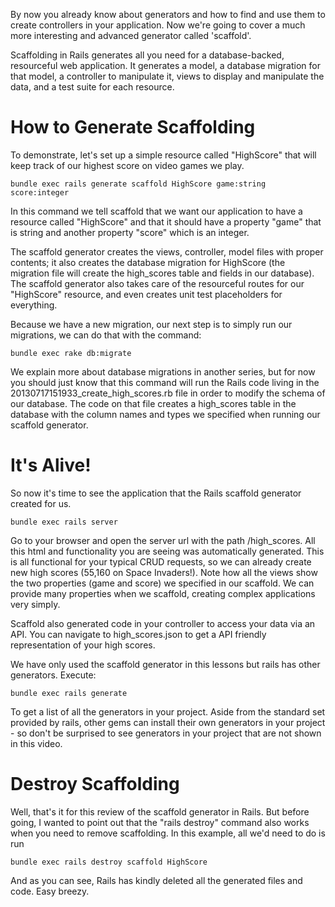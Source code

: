 By now you already know about generators and how to find and use them to create controllers in your application. Now we're going to cover a much more interesting and advanced generator called 'scaffold'.

Scaffolding in Rails generates all you need for a database-backed, resourceful web application. It generates a model, a database migration for that model, a controller to manipulate it, views to display and manipulate the data, and a test suite for each resource.

# How to Generate Scaffolding

To demonstrate, let's set up a simple resource called "HighScore" that will keep track of our highest score on video games we play.
```
bundle exec rails generate scaffold HighScore game:string score:integer
```
In this command we tell scaffold that we want our application to have a resource called "HighScore" and that it should have a property "game" that is string and another property "score" which is an integer.

The scaffold generator creates the views, controller, model files with proper contents; it also creates the database migration for HighScore (the migration file will create the high_scores table and fields in our database). The scaffold generator also takes care of the resourceful routes for our "HighScore" resource, and even creates unit test placeholders for everything.

Because we have a new migration, our next step is to simply run our migrations, we can do that with the command:
```
bundle exec rake db:migrate
```
We explain more about database migrations in another series, but for now you should just know that this command will run the Rails code living in the 20130717151933_create_high_scores.rb file in order to modify the schema of our database. The code on that file creates a high_scores table in the database with the column names and types we specified when running our scaffold generator.

# It's Alive!

So now it's time to see the application that the Rails scaffold generator created for us.
```
bundle exec rails server
```

Go to your browser and open the server url with the path /high_scores. All this html and functionality you are seeing was automatically generated. This is all functional for your typical CRUD requests, so we can already create new high scores (55,160 on Space Invaders!).
Note how all the views show the two properties (game and score) we
specified in our scaffold. We can provide many properties when we
scaffold, creating complex applications very simply.

Scaffold also generated code in your controller to access your data via
an API. You can navigate to high_scores.json to get a API friendly
representation of your high scores.

We have only used the scaffold generator in this lessons but rails has other generators. Execute:
```
bundle exec rails generate
```
To get a list of all the generators in your project. Aside from the standard set provided by rails, other gems can install their own generators in your project - so don't be surprised to see generators in your project that are not shown in this video.

# Destroy Scaffolding

Well, that's it for this review of the scaffold generator in Rails. But before going, I wanted to point out that the "rails destroy" command also works when you need to remove scaffolding. In this example, all we'd need to do is run

```
bundle exec rails destroy scaffold HighScore
```

And as you can see, Rails has kindly deleted all the generated files and code. Easy breezy.
